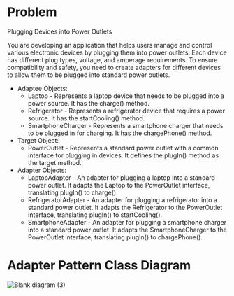 # Problem
Plugging Devices into Power Outlets

You are developing an application that helps users manage and control various electronic devices by plugging them into power outlets. Each device has different plug types, voltage, and amperage requirements. To ensure compatibility and safety, you need to create adapters for different devices to allow them to be plugged into standard power outlets.

<ul>
        <li>Adaptee Objects:
            <ul>
                <li>Laptop - Represents a laptop device that needs to be plugged into a power source. It has the charge() method.</li>
                <li>Refrigerator - Represents a refrigerator device that requires a power source. It has the startCooling() method.</li>
                <li>SmartphoneCharger - Represents a smartphone charger that needs to be plugged in for charging. It has the chargePhone() method.</li>
            </ul>
        </li>
        <li>Target Object:
            <ul>
                <li>PowerOutlet - Represents a standard power outlet with a common interface for plugging in devices. It defines the plugIn() method as the target method.</li>
            </ul>
        </li>
        <li>Adapter Objects:
            <ul>
                <li>LaptopAdapter - An adapter for plugging a laptop into a standard power outlet. It adapts the Laptop to the PowerOutlet interface, translating plugIn() to charge().</li>
                <li>RefrigeratorAdapter - An adapter for plugging a refrigerator into a standard power outlet. It adapts the Refrigerator to the PowerOutlet interface, translating plugIn() to startCooling().</li>
                <li>SmartphoneAdapter - An adapter for plugging a smartphone charger into a standard power outlet. It adapts the SmartphoneCharger to the PowerOutlet interface, translating plugIn() to chargePhone().</li>
            </ul>
        </li>
    </ul>
    
# Adapter Pattern Class Diagram


![Blank diagram (3)](https://github.com/angewonk/adapterPattern/assets/142864286/222a3997-39c4-406d-be76-e69254bd2e82)




